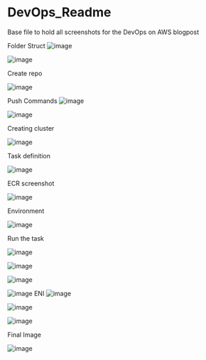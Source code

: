 # DevOps_Readme
Base file to hold all screenshots for the DevOps on AWS blogpost

Folder Struct
![image](https://user-images.githubusercontent.com/28874545/166158371-56af212b-5d56-4498-b833-de7358287de1.png)


![image](https://user-images.githubusercontent.com/28874545/166156413-75d5d1f9-d79d-4051-99dd-9c73cd20601d.png)

Create repo

![image](https://user-images.githubusercontent.com/28874545/166156597-46d3d06d-dbb2-49f0-9a55-8c53838feebe.png)

Push Commands
![image](https://user-images.githubusercontent.com/28874545/166156715-39018f0b-65ec-41f1-ade9-1cd09cf1cc22.png)

![image](https://user-images.githubusercontent.com/28874545/166156818-327d426d-a690-49a5-93cf-bd27c0af5907.png)


Creating cluster

![image](https://user-images.githubusercontent.com/28874545/166157117-5e51b5cc-658e-48ae-b807-cca2b991bf76.png)

Task definition


![image](https://user-images.githubusercontent.com/28874545/166157309-f4608340-27b5-491d-83b7-40462fec9ca8.png)

ECR screenshot

![image](https://user-images.githubusercontent.com/28874545/166157388-7fe33fb0-b5c4-4dc5-8b87-c573319e0f53.png)

Environment

![image](https://user-images.githubusercontent.com/28874545/166157459-5c17dd33-6cb8-49e1-85fd-86e3ccd4dfc7.png)


Run the task

![image](https://user-images.githubusercontent.com/28874545/166157555-b0f06a36-a3d7-44da-bb1a-60677034d0d0.png)


![image](https://user-images.githubusercontent.com/28874545/166157616-053ee8b1-41b0-43ee-a609-adc2a4eb14a2.png)

![image](https://user-images.githubusercontent.com/28874545/166157671-5d6b25e7-858e-4c5a-b0eb-e61dfe521a77.png)

![image](https://user-images.githubusercontent.com/28874545/166157869-0d152b0a-8a11-434a-8984-55d230790c7b.png)
ENI
![image](https://user-images.githubusercontent.com/28874545/166157970-249023fa-900a-4432-a46b-7226e2dc4680.png)


![image](https://user-images.githubusercontent.com/28874545/166158122-7239a5d4-b1cd-41d9-8686-9117599a7b31.png)

![image](https://user-images.githubusercontent.com/28874545/166158195-963be55c-d609-4f4d-8a45-8fcba4e083bf.png)

Final Image

![image](https://user-images.githubusercontent.com/28874545/166158258-05d1488a-c735-43e9-8a61-e5188dcce687.png)







